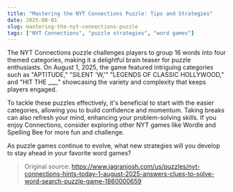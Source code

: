 ```yaml
---
title: "Mastering the NYT Connections Puzzle: Tips and Strategies"
date: 2025-08-01
slug: mastering-the-nyt-connections-puzzle
tags: ["NYT Connections", "puzzle strategies", "word games"]
---
```


The NYT Connections puzzle challenges players to group 16 words into four themed categories, making it a delightful brain teaser for puzzle enthusiasts. On August 1, 2025, the game featured intriguing categories such as "APTITUDE," "SILENT 'W,'" "LEGENDS OF CLASSIC HOLLYWOOD," and "HIT THE ___," showcasing the variety and complexity that keeps players engaged.

To tackle these puzzles effectively, it's beneficial to start with the easier categories, allowing you to build confidence and momentum. Taking breaks can also refresh your mind, enhancing your problem-solving skills. If you enjoy Connections, consider exploring other NYT games like Wordle and Spelling Bee for more fun and challenge.

As puzzle games continue to evolve, what new strategies will you develop to stay ahead in your favorite word games?
> Original source: https://www.jagranjosh.com/us/puzzles/nyt-connections-hints-today-1-august-2025-answers-clues-to-solve-word-search-puzzle-game-1860000659
